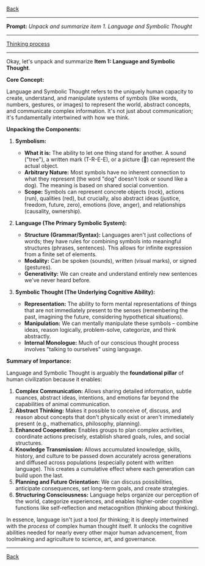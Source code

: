 [Back](..)

---

**Prompt:** *Unpack and summarize item 1. Language and Symbolic Thought*

---

[Thinking process](thoughts)

---

Okay, let's unpack and summarize **Item 1: Language and Symbolic Thought**.

**Core Concept:**

Language and Symbolic Thought refers to the uniquely human capacity to create, understand, and manipulate systems of symbols (like words, numbers, gestures, or images) to represent the world, abstract concepts, and communicate complex information. It's not just about communication; it's fundamentally intertwined with how we think.

**Unpacking the Components:**

1.  **Symbolism:**
    *   **What it is:** The ability to let one thing stand for another. A sound ("tree"), a written mark (T-R-E-E), or a picture (🌳) can represent the actual object.
    *   **Arbitrary Nature:** Most symbols have no inherent connection to what they represent (the word "dog" doesn't look or sound like a dog). The meaning is based on shared social convention.
    *   **Scope:** Symbols can represent concrete objects (rock), actions (run), qualities (red), but crucially, also abstract ideas (justice, freedom, future, zero), emotions (love, anger), and relationships (causality, ownership).

2.  **Language (The Primary Symbolic System):**
    *   **Structure (Grammar/Syntax):** Languages aren't just collections of words; they have rules for combining symbols into meaningful structures (phrases, sentences). This allows for infinite expression from a finite set of elements.
    *   **Modality:** Can be spoken (sounds), written (visual marks), or signed (gestures).
    *   **Generativity:** We can create and understand entirely new sentences we've never heard before.

3.  **Symbolic Thought (The Underlying Cognitive Ability):**
    *   **Representation:** The ability to form mental representations of things that are not immediately present to the senses (remembering the past, imagining the future, considering hypothetical situations).
    *   **Manipulation:** We can mentally manipulate these symbols – combine ideas, reason logically, problem-solve, categorize, and think abstractly.
    *   **Internal Monologue:** Much of our conscious thought process involves "talking to ourselves" using language.

**Summary of Importance:**

Language and Symbolic Thought is arguably the **foundational pillar** of human civilization because it enables:

1.  **Complex Communication:** Allows sharing detailed information, subtle nuances, abstract ideas, intentions, and emotions far beyond the capabilities of animal communication.
2.  **Abstract Thinking:** Makes it possible to conceive of, discuss, and reason about concepts that don't physically exist or aren't immediately present (e.g., mathematics, philosophy, planning).
3.  **Enhanced Cooperation:** Enables groups to plan complex activities, coordinate actions precisely, establish shared goals, rules, and social structures.
4.  **Knowledge Transmission:** Allows accumulated knowledge, skills, history, and culture to be passed down accurately across generations and diffused across populations (especially potent with written language). This creates a cumulative effect where each generation can build upon the last.
5.  **Planning and Future Orientation:** We can discuss possibilities, anticipate consequences, set long-term goals, and create strategies.
6.  **Structuring Consciousness:** Language helps organize our perception of the world, categorize experiences, and enables higher-order cognitive functions like self-reflection and metacognition (thinking about thinking).

In essence, language isn't just a tool *for* thinking; it is deeply intertwined with the *process* of complex human thought itself. It unlocks the cognitive abilities needed for nearly every other major human advancement, from toolmaking and agriculture to science, art, and governance.

---

[Back](..)
